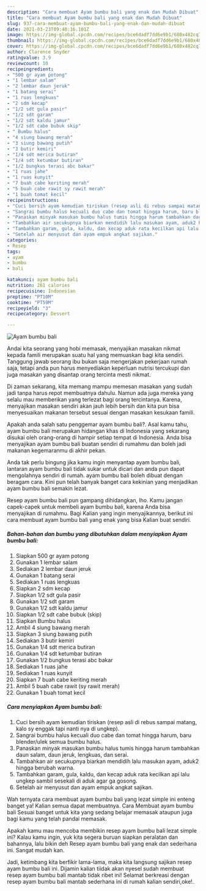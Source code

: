 ```yaml
---
description: "Cara membuat Ayam bumbu bali yang enak dan Mudah Dibuat"
title: "Cara membuat Ayam bumbu bali yang enak dan Mudah Dibuat"
slug: 937-cara-membuat-ayam-bumbu-bali-yang-enak-dan-mudah-dibuat
date: 2021-03-23T09:40:16.101Z
image: https://img-global.cpcdn.com/recipes/bce6dadf7dd6e9b1/680x482cq70/ayam-bumbu-bali-foto-resep-utama.jpg
thumbnail: https://img-global.cpcdn.com/recipes/bce6dadf7dd6e9b1/680x482cq70/ayam-bumbu-bali-foto-resep-utama.jpg
cover: https://img-global.cpcdn.com/recipes/bce6dadf7dd6e9b1/680x482cq70/ayam-bumbu-bali-foto-resep-utama.jpg
author: Clarence Snyder
ratingvalue: 3.9
reviewcount: 10
recipeingredient:
- "500 gr ayam potong"
- "1 lembar salam"
- "2 lembar daun jeruk"
- "1 batang serai"
- "1 ruas lengkuas"
- "2 sdm kecap"
- "1/2 sdt gula pasir"
- "1/2 sdt garam"
- "1/2 sdt kaldu jamur"
- "1/2 sdt cabe bubuk skip"
- " Bumbu halus"
- "4 siung bawang merah"
- "3 siung bawang putih"
- "3 butir kemiri"
- "1/4 sdt merica butiran"
- "1/4 sdt ketumbar butiran"
- "1/2 bungkus terasi abc bakar"
- "1 ruas jahe"
- "1 ruas kunyit"
- "7 buah cabe keriting merah"
- "5 buah cabe rawit sy rawit merah"
- "1 buah tomat kecil"
recipeinstructions:
- "Cuci bersih ayam kemudian tiriskan (resep asli di rebus sampai matang, kalo sy enggak tapi nanti nya di ungkep)."
- "Sangrai bumbu halus kecuali duo cabe dan tomat hingga harum, baru blender/ulek semua bumbu halus."
- "Panaskan minyak masukan bumbu halus tumis hingga harum tambahkan daun salam, daun jeruk, lengkuas, dan serai."
- "Tambahkan air secukupnya biarkan mendidih lalu masukan ayam, aduk2 hingga berubah warna."
- "Tambahkan garam, gula, kaldu, dan kecap aduk rata kecilkan api lalu ungkep sambil sesekali di aduk agar ga gosong."
- "Setelah air menyusut dan ayam empuk angkat sajikan."
categories:
- Resep
tags:
- ayam
- bumbu
- bali

katakunci: ayam bumbu bali 
nutrition: 261 calories
recipecuisine: Indonesian
preptime: "PT10M"
cooktime: "PT59M"
recipeyield: "3"
recipecategory: Dessert

---
```



![Ayam bumbu bali](https://img-global.cpcdn.com/recipes/bce6dadf7dd6e9b1/680x482cq70/ayam-bumbu-bali-foto-resep-utama.jpg)

Andai kita seorang yang hobi memasak, menyajikan masakan nikmat kepada famili merupakan suatu hal yang memuaskan bagi kita sendiri. Tanggung jawab seorang ibu bukan saja mengerjakan pekerjaan rumah saja, tetapi anda pun harus menyediakan keperluan nutrisi tercukupi dan juga masakan yang disantap orang tercinta mesti nikmat.

Di zaman  sekarang, kita memang mampu memesan masakan yang sudah jadi tanpa harus repot membuatnya dahulu. Namun ada juga mereka yang selalu mau memberikan yang terlezat bagi orang tercintanya. Karena, menyajikan masakan sendiri akan jauh lebih bersih dan kita pun bisa menyesuaikan makanan tersebut sesuai dengan masakan kesukaan famili. 



Apakah anda salah satu penggemar ayam bumbu bali?. Asal kamu tahu, ayam bumbu bali merupakan hidangan khas di Indonesia yang sekarang disukai oleh orang-orang di hampir setiap tempat di Indonesia. Anda bisa menyajikan ayam bumbu bali buatan sendiri di rumahmu dan boleh jadi makanan kegemaranmu di akhir pekan.

Anda tak perlu bingung jika kamu ingin menyantap ayam bumbu bali, lantaran ayam bumbu bali tidak sukar untuk dicari dan anda pun dapat mengolahnya sendiri di rumah. ayam bumbu bali boleh dibuat dengan beragam cara. Kini pun telah banyak banget cara kekinian yang menjadikan ayam bumbu bali semakin lezat.

Resep ayam bumbu bali pun gampang dihidangkan, lho. Kamu jangan capek-capek untuk membeli ayam bumbu bali, karena Anda bisa menyajikan di rumahmu. Bagi Kalian yang ingin menyajikannya, berikut ini cara membuat ayam bumbu bali yang enak yang bisa Kalian buat sendiri.

<!--inarticleads1-->

##### Bahan-bahan dan bumbu yang dibutuhkan dalam menyiapkan Ayam bumbu bali:

1. Siapkan 500 gr ayam potong
1. Gunakan 1 lembar salam
1. Sediakan 2 lembar daun jeruk
1. Gunakan 1 batang serai
1. Sediakan 1 ruas lengkuas
1. Siapkan 2 sdm kecap
1. Siapkan 1/2 sdt gula pasir
1. Gunakan 1/2 sdt garam
1. Gunakan 1/2 sdt kaldu jamur
1. Siapkan 1/2 sdt cabe bubuk (skip)
1. Siapkan  Bumbu halus
1. Ambil 4 siung bawang merah
1. Siapkan 3 siung bawang putih
1. Sediakan 3 butir kemiri
1. Gunakan 1/4 sdt merica butiran
1. Gunakan 1/4 sdt ketumbar butiran
1. Gunakan 1/2 bungkus terasi abc bakar
1. Sediakan 1 ruas jahe
1. Sediakan 1 ruas kunyit
1. Siapkan 7 buah cabe keriting merah
1. Ambil 5 buah cabe rawit (sy rawit merah)
1. Gunakan 1 buah tomat kecil




<!--inarticleads2-->

##### Cara menyiapkan Ayam bumbu bali:

1. Cuci bersih ayam kemudian tiriskan (resep asli di rebus sampai matang, kalo sy enggak tapi nanti nya di ungkep).
1. Sangrai bumbu halus kecuali duo cabe dan tomat hingga harum, baru blender/ulek semua bumbu halus.
1. Panaskan minyak masukan bumbu halus tumis hingga harum tambahkan daun salam, daun jeruk, lengkuas, dan serai.
1. Tambahkan air secukupnya biarkan mendidih lalu masukan ayam, aduk2 hingga berubah warna.
1. Tambahkan garam, gula, kaldu, dan kecap aduk rata kecilkan api lalu ungkep sambil sesekali di aduk agar ga gosong.
1. Setelah air menyusut dan ayam empuk angkat sajikan.




Wah ternyata cara membuat ayam bumbu bali yang lezat simple ini enteng banget ya! Kalian semua dapat membuatnya. Cara Membuat ayam bumbu bali Sesuai banget untuk kita yang sedang belajar memasak ataupun juga bagi kamu yang telah pandai memasak.

Apakah kamu mau mencoba membikin resep ayam bumbu bali lezat simple ini? Kalau kamu ingin, yuk kita segera buruan siapkan peralatan dan bahannya, lalu bikin deh Resep ayam bumbu bali yang enak dan sederhana ini. Sangat mudah kan. 

Jadi, ketimbang kita berfikir lama-lama, maka kita langsung sajikan resep ayam bumbu bali ini. Dijamin kalian tiidak akan nyesel sudah membuat resep ayam bumbu bali mantab tidak ribet ini! Selamat berkreasi dengan resep ayam bumbu bali mantab sederhana ini di rumah kalian sendiri,oke!.


